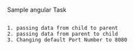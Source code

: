 Sample angular Task
~~~~~~~~~~~~~~~~~~~~~~~~~~~~~~

1. passing data from child to parent 
2. passing data from parent to child
3. Changing default Port Number to 8080